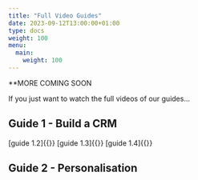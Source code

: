 ```yaml
---
title: "Full Video Guides"
date: 2023-09-12T13:00:00+01:00
type: docs
weight: 100
menu:
  main:
    weight: 100
---
```

**MORE COMING SOON

If you just want to watch the full videos of our guides...


## Guide 1 - Build a CRM
[guide 1.2]{{<youtube id="2D-33xX8-KI">}}
[guide 1.3]{{<youtube id="lNX73EKtodw">}}
[guide 1.4]{{<youtube id="k74Jh8Jdx60">}}

## Guide 2 - Personalisation








